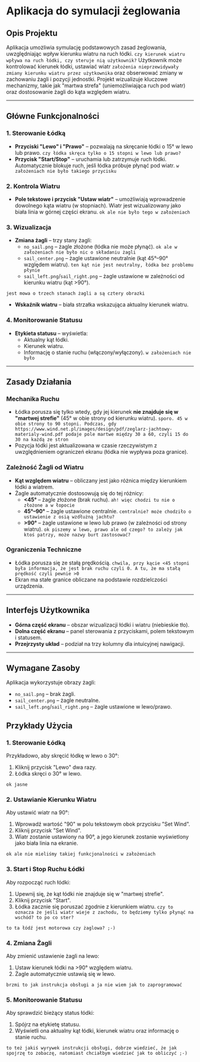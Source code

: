 # Aplikacja do symulacji żeglowania

## Opis Projektu
Aplikacja umożliwia symulację podstawowych zasad żeglowania, uwzględniając wpływ kierunku wiatru na ruch łódki. ```czy kierunek wiatru wpływa na ruch łódki, czy steruje nią użytkownik?```
Użytkownik może kontrolować kierunek łódki, ustawiać wiatr ```założenia nieprzewidywały zmiany kierunku wiatru przez użytkownika``` oraz obserwować zmiany w zachowaniu żagli i pozycji jednostki. 
Projekt wizualizuje kluczowe mechanizmy, takie jak "martwa strefa" (uniemożliwiająca ruch pod wiatr) oraz dostosowanie żagli do kąta względem wiatru.

---

## Główne Funkcjonalności
### 1. **Sterowanie Łódką**
- **Przyciski "Lewo" i "Prawo"** – pozwalają na skręcanie łódki o 15° w lewo lub prawo. ```czy łódka skręca tylko o 15 stopni w lewo lub prawo?```
- **Przycisk "Start/Stop"** – uruchamia lub zatrzymuje ruch łódki. Automatycznie blokuje ruch, jeśli łódka próbuje płynąć pod wiatr. ```w założeniach nie było takiego przycisku```

### 2. **Kontrola Wiatru**
- **Pole tekstowe i przycisk "Ustaw wiatr"** – umożliwiają wprowadzenie dowolnego kąta wiatru (w stopniach). Wiatr jest wizualizowany jako biała linia w górnej części ekranu. ```ok ale nie było tego w założeniach```

### 3. **Wizualizacja**
- **Zmiana żagli** – trzy stany żagli:
  - `no_sail.png` – żagle złożone (łódka nie może płynąć). ```ok ale w założeniach nie było nic o składaniu żagli```
  - `sail_center.png` – żagle ustawione neutralnie (kąt 45°–90° względem wiatru). ```ten kąt nie jest neutralny, łódka bez problemu płynie```
  - `sail_left.png`/`sail_right.png` – żagle ustawione w zależności od kierunku wiatru (kąt >90°).

 ```jest mowa o trzech stanach żagli a są cztery obrazki```
    
- **Wskaźnik wiatru** – biała strzałka wskazująca aktualny kierunek wiatru.

### 4. **Monitorowanie Statusu**
- **Etykieta statusu** – wyświetla:
  - Aktualny kąt łódki.
  - Kierunek wiatru.
  - Informację o stanie ruchu (włączony/wyłączony). ```w założeniach nie było```

---

## Zasady Działania
### Mechanika Ruchu
- Łódka porusza się tylko wtedy, gdy jej kierunek **nie znajduje się w "martwej strefie"** (45° w obie strony od kierunku wiatru). ```sporo. 45 w obie strony to 90 stopni. Podczas, gdy https://www.wind.net.pl/images/design/pdf/zeglarz-jachtowy-materialy-wind.pdf podaje pole martwe między 30 a 60, czyli 15 do 30 na każdą ze stron```
- Pozycja łódki jest aktualizowana w czasie rzeczywistym z uwzględnieniem ograniczeń ekranu (łódka nie wypływa poza granice).

### Zależność Żagli od Wiatru
- **Kąt względem wiatru** – obliczany jest jako różnica między kierunkiem łódki a wiatrem.
- Żagle automatycznie dostosowują się do tej różnicy:
  - **<45°** – żagle złożone (brak ruchu). ```ah! więc chodzi tu nie o złożone a w łopocie```
  - **45°–90°** – żagle ustawione centralnie. ```centralnie? może chodziło o ustawienie z osią wzdłużną jachtu?```
  - **>90°** – żagle ustawione w lewo lub prawo (w zależności od strony wiatru). ```ok piszemy w lewo, prawo ale od czego? to zależy jak ktoś patrzy, może nazwy burt zastosować?```

### Ograniczenia Techniczne
- Łódka porusza się ze stałą prędkością. ```chwila, przy kącie <45 stopni była informacja, że jest brak ruchu czyli 0. A tu, że ma stałą prędkość czyli pewnie >0```
- Ekran ma stałe granice obliczane na podstawie rozdzielczości urządzenia.

---

## Interfejs Użytkownika
- **Górna część ekranu** – obszar wizualizacji łódki i wiatru (niebieskie tło).
- **Dolna część ekranu** – panel sterowania z przyciskami, polem tekstowym i statusem.
- **Przejrzysty układ** – podział na trzy kolumny dla intuicyjnej nawigacji.

---

## Wymagane Zasoby
Aplikacja wykorzystuje obrazy żagli:
- `no_sail.png` – brak żagli.
- `sail_center.png` – żagle neutralne.
- `sail_left.png`/`sail_right.png` – żagle ustawione w lewo/prawo.

## Przykłady Użycia

### 1. Sterowanie Łódką
Przykładowo, aby skręcić łódkę w lewo o 30°:
1. Kliknij przycisk "Lewo" dwa razy.
2. Łódka skręci o 30° w lewo.

```ok jasne```

### 2. Ustawianie Kierunku Wiatru
Aby ustawić wiatr na 90°:
1. Wprowadź wartość "90" w polu tekstowym obok przycisku "Set Wind".
2. Kliknij przycisk "Set Wind".
3. Wiatr zostanie ustawiony na 90°, a jego kierunek zostanie wyświetlony jako biała linia na ekranie.

```ok ale nie mieliśmy takiej funkcjonalności w założeniach```

### 3. Start i Stop Ruchu Łódki
Aby rozpocząć ruch łódki:
1. Upewnij się, że kąt łódki nie znajduje się w "martwej strefie".
2. Kliknij przycisk "Start".
3. Łódka zacznie się poruszać zgodnie z kierunkiem wiatru. ```czy to oznacza że jeśli wiatr wieje z zachodu, to będziemy tylko płynąć na wschód? to po co ster?```

```to ta łódź jest motorowa czy żaglowa? ;-)```

### 4. Zmiana Żagli
Aby zmienić ustawienie żagli na lewo:
1. Ustaw kierunek łódki na >90° względem wiatru.
2. Żagle automatycznie ustawią się w lewo.

```brzmi to jak instrukcja obsługi a ja nie wiem jak to zaprogramować```

### 5. Monitorowanie Statusu
Aby sprawdzić bieżący status łódki:
1. Spójrz na etykietę statusu.
2. Wyświetli ona aktualny kąt łódki, kierunek wiatru oraz informację o stanie ruchu.

```to też jakiś wyrywek instrukcji obsługi, dobrze wiedzieć, że jak spojrzę to zobaczę, natomiast chciałbym wiedzieć jak to obliczyć ;-)```
